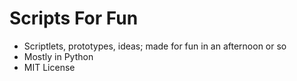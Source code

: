 Scripts For Fun
===================

* Scriptlets, prototypes, ideas; made for fun in an afternoon or so
* Mostly in Python
* MIT License
